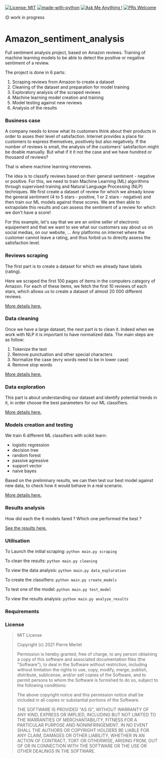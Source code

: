 [![License: MIT](https://img.shields.io/badge/License-MIT-yellow.svg)](https://opensource.org/licenses/MIT) 
[![made-with-python](https://img.shields.io/badge/Made%20with-Python-1f425f.svg)](https://www.python.org/)
[![Ask Me Anything !](https://img.shields.io/badge/Ask%20me-anything-1abc9c.svg)](https://GitHub.com/Naereen/ama)
[![PRs Welcome](https://img.shields.io/badge/PRs-welcome-brightgreen.svg?style=flat-square)](http://makeapullrequest.com)

:yellow_circle: work in progress

# Amazon_sentiment_analysis
Full sentiment analysis project, based on Amazon reviews. Training of machine learning models to be able to detect the positive or negative sentiment of a review.

The project is done in 6 parts:

1. Scraping reviews from Amazon to create a dataset
2. Cleaning of the dataset and preparation for model training
3. Exploratory analysis of the scraped reviews
4. Machine learning model creation and training
5. Model testing against new reviews
6. Analysis of the results

### Business case
A company needs to know what its customers think about their products in order to asses their level of satisfaction. Internet provides a place for customers to express themselves, positively but also negatively. If the number of reviews is small, the analysis of the customers' satisfaction might be doable manually. But what if it it not the case and we have hundred or thousand of reviews?

That is where machine learning intervenes. 

The idea is to classify reviews based on their general sentiment - negative or positive. For this, we need to train Machine Learning (ML) algorithms through supervised training and Natural Language Processing (NLP) techniques. We first create a dataset of review for which we already know the general sentiment (4 to 5 stars - positive, 1 or 2 stars - negative) and then train our ML models against these scores. We are then able to extrapolate this results and can assess the sentiment of a review for which we don't have a score!

For this example, let's say that we are an online seller of electronic equipement and that we want to see what our customers say about us on social medias, on our website, ... Any platforms on internet where the customer cannot leave a rating, and thus forbid us to directly assess the satisfaction level. 

### Reviews scraping
The first part is to create a dataset for which we already have labels (rating). 

Here we scraped the first 100 pages of items in the computers category of Amazon. For each of these items, we fetch the first 10 reviews of each stars, which allows us to create a dataset of almost 20 000 different reviews.

[More details here.](https://github.com/PierreMrt/Amazon_sentiment_analysis/tree/main/review_scraping)

### Data cleaning
Once we have a large dataset, the next part is to clean it. Indeed when we work with NLP it is important to have normalized data. The main steps are as follow:
1. Tokenize the text
2. Remove punctuation and other special characters
3. Normalize the case (evry words need to be in lower case)
4. Remove stop words

[More details here.](https://github.com/PierreMrt/Amazon_sentiment_analysis/tree/main/data_cleaning)

### Data exploration
This part is about understanding our dataset and identify potential trends in it, in order choose the best parameters for our ML classifiers.

[More details here.](https://github.com/PierreMrt/Amazon_sentiment_analysis/tree/main/analysis_and_visualization)

### Models creation and testing
We train 6 different ML classifiers with scikit learn:
* logistic regression
* decision tree
* random forest
* passive agressive
* support vector
* naive bayes

Based on the preliminary results, we can then test our best model against new data, to check how it would behave in a real scenario.

[More details here.](https://github.com/PierreMrt/Amazon_sentiment_analysis/tree/main/model_creation)

### Results analysis
How did each the 6 models fared ? Which one performed the best ?

[See the results here.](https://github.com/PierreMrt/Amazon_sentiment_analysis/tree/main/analysis_and_visualization)

### Utilisation
To Launch the initial scraping: 
`python main.py scraping`

To clean the results:
`python main.py cleaning`

To view the data analysis:
`python main.py data_exploration`

To create the classifiers:
`python main.py create_models`

To test one of the model:
`python main.py test_model`

To view the results analysis:
`python main.py analyze_results`

### Requirements


### License

>MIT License
>
>Copyright (c) 2021 Pierre Merlet
>
>Permission is hereby granted, free of charge, to any person obtaining a copy
>of this software and associated documentation files (the "Software"), to deal
>in the Software without restriction, including without limitation the rights
>to use, copy, modify, merge, publish, distribute, sublicense, and/or sell
>copies of the Software, and to permit persons to whom the Software is
>furnished to do so, subject to the following conditions:
>
>The above copyright notice and this permission notice shall be included in all
>copies or substantial portions of the Software.
>
>THE SOFTWARE IS PROVIDED "AS IS", WITHOUT WARRANTY OF ANY KIND, EXPRESS OR
>IMPLIED, INCLUDING BUT NOT LIMITED TO THE WARRANTIES OF MERCHANTABILITY,
>FITNESS FOR A PARTICULAR PURPOSE AND NONINFRINGEMENT. IN NO EVENT SHALL THE
>AUTHORS OR COPYRIGHT HOLDERS BE LIABLE FOR ANY CLAIM, DAMAGES OR OTHER
>LIABILITY, WHETHER IN AN ACTION OF CONTRACT, TORT OR OTHERWISE, ARISING FROM,
>OUT OF OR IN CONNECTION WITH THE SOFTWARE OR THE USE OR OTHER DEALINGS IN THE
>SOFTWARE.

